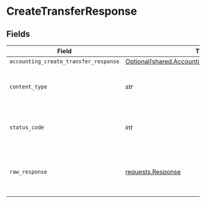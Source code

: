 # CreateTransferResponse


## Fields

| Field                                                                                                        | Type                                                                                                         | Required                                                                                                     | Description                                                                                                  |
| ------------------------------------------------------------------------------------------------------------ | ------------------------------------------------------------------------------------------------------------ | ------------------------------------------------------------------------------------------------------------ | ------------------------------------------------------------------------------------------------------------ |
| `accounting_create_transfer_response`                                                                        | [Optional[shared.AccountingCreateTransferResponse]](../../models/shared/accountingcreatetransferresponse.md) | :heavy_minus_sign:                                                                                           | Success                                                                                                      |
| `content_type`                                                                                               | *str*                                                                                                        | :heavy_check_mark:                                                                                           | HTTP response content type for this operation                                                                |
| `status_code`                                                                                                | *int*                                                                                                        | :heavy_check_mark:                                                                                           | HTTP response status code for this operation                                                                 |
| `raw_response`                                                                                               | [requests.Response](https://requests.readthedocs.io/en/latest/api/#requests.Response)                        | :heavy_minus_sign:                                                                                           | Raw HTTP response; suitable for custom response parsing                                                      |